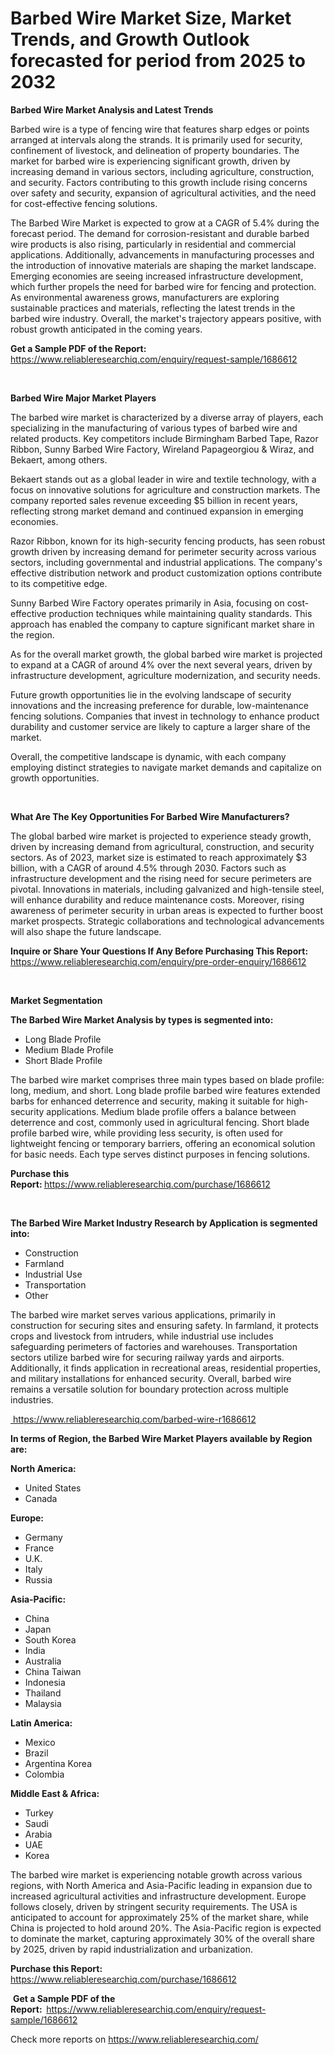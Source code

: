 <p><h1>Barbed Wire Market Size, Market Trends, and Growth Outlook forecasted for period from 2025 to 2032</h1></p><p><strong>Barbed Wire Market Analysis and Latest Trends</strong></p>
<p><p>Barbed wire is a type of fencing wire that features sharp edges or points arranged at intervals along the strands. It is primarily used for security, confinement of livestock, and delineation of property boundaries. The market for barbed wire is experiencing significant growth, driven by increasing demand in various sectors, including agriculture, construction, and security. Factors contributing to this growth include rising concerns over safety and security, expansion of agricultural activities, and the need for cost-effective fencing solutions.</p><p>The Barbed Wire Market is expected to grow at a CAGR of 5.4% during the forecast period. The demand for corrosion-resistant and durable barbed wire products is also rising, particularly in residential and commercial applications. Additionally, advancements in manufacturing processes and the introduction of innovative materials are shaping the market landscape. Emerging economies are seeing increased infrastructure development, which further propels the need for barbed wire for fencing and protection. As environmental awareness grows, manufacturers are exploring sustainable practices and materials, reflecting the latest trends in the barbed wire industry. Overall, the market's trajectory appears positive, with robust growth anticipated in the coming years.</p></p>
<p><strong>Get a Sample PDF of the Report:&nbsp;</strong> <a href="https://www.reliableresearchiq.com/enquiry/request-sample/1686612?utm_campaign=3074&utm_medium=2&utm_source=Github&utm_content=ia&utm_term=01042025&utm_id=barbed-wire">https://www.reliableresearchiq.com/enquiry/request-sample/1686612</a></p>
<p>&nbsp;</p>
<p><strong>Barbed Wire Major Market Players</strong></p>
<p><p>The barbed wire market is characterized by a diverse array of players, each specializing in the manufacturing of various types of barbed wire and related products. Key competitors include Birmingham Barbed Tape, Razor Ribbon, Sunny Barbed Wire Factory, Wireland Papageorgiou & Wiraz, and Bekaert, among others. </p><p>Bekaert stands out as a global leader in wire and textile technology, with a focus on innovative solutions for agriculture and construction markets. The company reported sales revenue exceeding $5 billion in recent years, reflecting strong market demand and continued expansion in emerging economies.</p><p>Razor Ribbon, known for its high-security fencing products, has seen robust growth driven by increasing demand for perimeter security across various sectors, including governmental and industrial applications. The company's effective distribution network and product customization options contribute to its competitive edge.</p><p>Sunny Barbed Wire Factory operates primarily in Asia, focusing on cost-effective production techniques while maintaining quality standards. This approach has enabled the company to capture significant market share in the region. </p><p>As for the overall market growth, the global barbed wire market is projected to expand at a CAGR of around 4% over the next several years, driven by infrastructure development, agriculture modernization, and security needs. </p><p>Future growth opportunities lie in the evolving landscape of security innovations and the increasing preference for durable, low-maintenance fencing solutions. Companies that invest in technology to enhance product durability and customer service are likely to capture a larger share of the market. </p><p>Overall, the competitive landscape is dynamic, with each company employing distinct strategies to navigate market demands and capitalize on growth opportunities.</p></p>
<p>&nbsp;</p>
<p><strong>What Are The Key Opportunities For Barbed Wire Manufacturers?</strong></p>
<p><p>The global barbed wire market is projected to experience steady growth, driven by increasing demand from agricultural, construction, and security sectors. As of 2023, market size is estimated to reach approximately $3 billion, with a CAGR of around 4.5% through 2030. Factors such as infrastructure development and the rising need for secure perimeters are pivotal. Innovations in materials, including galvanized and high-tensile steel, will enhance durability and reduce maintenance costs. Moreover, rising awareness of perimeter security in urban areas is expected to further boost market prospects. Strategic collaborations and technological advancements will also shape the future landscape.</p></p>
<p><strong>Inquire or Share Your Questions If Any Before Purchasing This Report:</strong> <a href="https://www.reliableresearchiq.com/enquiry/pre-order-enquiry/1686612?utm_campaign=3074&utm_medium=2&utm_source=Github&utm_content=ia&utm_term=01042025&utm_id=barbed-wire">https://www.reliableresearchiq.com/enquiry/pre-order-enquiry/1686612</a></p>
<p>&nbsp;</p>
<p><strong>Market Segmentation</strong></p>
<p><strong>The Barbed Wire Market Analysis by types is segmented into:</strong></p>
<p><ul><li>Long Blade Profile</li><li>Medium Blade Profile</li><li>Short Blade Profile</li></ul></p>
<p><p>The barbed wire market comprises three main types based on blade profile: long, medium, and short. Long blade profile barbed wire features extended barbs for enhanced deterrence and security, making it suitable for high-security applications. Medium blade profile offers a balance between deterrence and cost, commonly used in agricultural fencing. Short blade profile barbed wire, while providing less security, is often used for lightweight fencing or temporary barriers, offering an economical solution for basic needs. Each type serves distinct purposes in fencing solutions.</p></p>
<p><strong>Purchase this Report:&nbsp;</strong><a href="https://www.reliableresearchiq.com/purchase/1686612?utm_campaign=3074&utm_medium=2&utm_source=Github&utm_content=ia&utm_term=01042025&utm_id=barbed-wire">https://www.reliableresearchiq.com/purchase/1686612</a></p>
<p>&nbsp;</p>
<p><strong>The Barbed Wire Market Industry Research by Application is segmented into:</strong></p>
<p><ul><li>Construction</li><li>Farmland</li><li>Industrial Use</li><li>Transportation</li><li>Other</li></ul></p>
<p><p>The barbed wire market serves various applications, primarily in construction for securing sites and ensuring safety. In farmland, it protects crops and livestock from intruders, while industrial use includes safeguarding perimeters of factories and warehouses. Transportation sectors utilize barbed wire for securing railway yards and airports. Additionally, it finds application in recreational areas, residential properties, and military installations for enhanced security. Overall, barbed wire remains a versatile solution for boundary protection across multiple industries.</p></p>
<p><a href="https://www.reliableresearchiq.com/barbed-wire-r1686612?utm_campaign=3074&utm_medium=2&utm_source=Github&utm_content=ia&utm_term=01042025&utm_id=barbed-wire">&nbsp;https://www.reliableresearchiq.com/barbed-wire-r1686612</a></p>
<p><strong>In terms of Region, the Barbed Wire Market Players available by Region are:</strong></p>
<p>
    <p> <strong> North America: </strong>
        <ul>
            <li>United States</li>
            <li>Canada</li>
        </ul>
        </p> 
    <p> <strong> Europe: </strong>
        <ul>
            <li>Germany</li>
            <li>France</li>
            <li>U.K.</li>
            <li>Italy</li>
            <li>Russia</li>
        </ul>
        </p> 
    <p> <strong> Asia-Pacific: </strong>
        <ul>
            <li>China</li>
            <li>Japan</li>
            <li>South Korea</li>
            <li>India</li>
            <li>Australia</li>
            <li>China Taiwan</li>
            <li>Indonesia</li>
            <li>Thailand</li>
            <li>Malaysia</li>
        </ul>
        </p> 
    <p> <strong> Latin America: </strong>
        <ul>
            <li>Mexico</li>
            <li>Brazil</li>
            <li>Argentina Korea</li>
            <li>Colombia</li>
        </ul>
        </p> 
    <p> <strong> Middle East & Africa: </strong>
        <ul>
            <li>Turkey</li>
            <li>Saudi</li>
            <li>Arabia</li>
            <li>UAE</li>
            <li>Korea</li>
        </ul>
    </p>
    </p>
<p><p>The barbed wire market is experiencing notable growth across various regions, with North America and Asia-Pacific leading in expansion due to increased agricultural activities and infrastructure development. Europe follows closely, driven by stringent security requirements. The USA is anticipated to account for approximately 25% of the market share, while China is projected to hold around 20%. The Asia-Pacific region is expected to dominate the market, capturing approximately 30% of the overall share by 2025, driven by rapid industrialization and urbanization.</p></p>
<p><strong>Purchase this Report: </strong><a href="https://www.reliableresearchiq.com/purchase/1686612?utm_campaign=3074&utm_medium=2&utm_source=Github&utm_content=ia&utm_term=01042025&utm_id=barbed-wire">https://www.reliableresearchiq.com/purchase/1686612</a></p>
<p>&nbsp;<strong>Get a Sample PDF of the Report:&nbsp;&nbsp;</strong><a href="https://www.reliableresearchiq.com/enquiry/request-sample/1686612?utm_campaign=3074&utm_medium=2&utm_source=Github&utm_content=ia&utm_term=01042025&utm_id=barbed-wire">https://www.reliableresearchiq.com/enquiry/request-sample/1686612</a></p>
<p><strong></strong></p>
<p>Check more reports on <a href="https://www.reliableresearchiq.com/?utm_campaign=3074&utm_medium=2&utm_source=Github&utm_content=ia&utm_term=01042025&utm_id=barbed-wire">https://www.reliableresearchiq.com/</a></p>